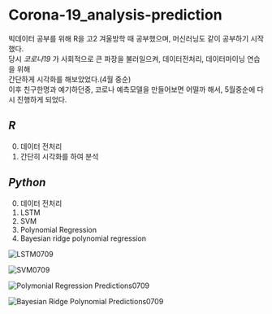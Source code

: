 # Corona-19_analysis-prediction
빅데이터 공부를 위해 R을 고2 겨울방학 때 공부했으며, 머신러닝도 같이 공부하기 시작했다. <br>
당시 *코로나19*  가 사회적으로 큰 파장을 불러일으켜, 데이터전처리, 데이터마이닝 연습을 위해 <br>
간단하게 시각화를 해보았었다.(4월 중순) <br>
이후 친구한명과 예기하던중, 코로나 예측모델을 만들어보면 어떨까 해서, 5월중순에 다시 진행하게 되었다. <br>

## *R*
0. 데이터 전처리
1. 간단히 시각화를 하여 분석

## *Python*
0. 데이터 전처리
1. LSTM
2. SVM
3. Polynomial Regression
4. Bayesian ridge polynomial regression


![LSTM0709](https://user-images.githubusercontent.com/63298243/87538268-e970b480-c6d6-11ea-8fbf-91c368284208.png)

![SVM0709](https://user-images.githubusercontent.com/63298243/87538290-f2fa1c80-c6d6-11ea-9db4-dcac4e7e319e.png)

![Polymonial Regression Predictions0709](https://user-images.githubusercontent.com/63298243/87538280-ee356880-c6d6-11ea-86ba-5f742a3786f7.png)

![Bayesian Ridge Polynomial Predictions0709](https://user-images.githubusercontent.com/63298243/87538111-a878a000-c6d6-11ea-8749-684b0a710778.png)
